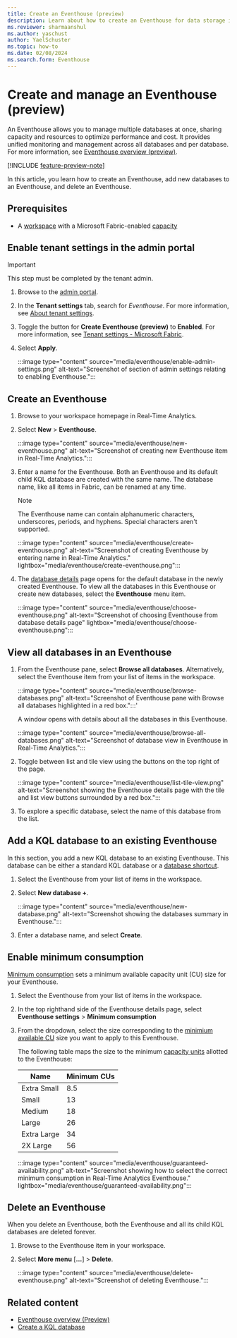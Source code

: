 ```yaml
---
title: Create an Eventhouse (preview)
description: Learn about how to create an Eventhouse for data storage in Real-Time Analytics.
ms.reviewer: sharmaanshul
ms.author: yaschust
author: YaelSchuster
ms.topic: how-to
ms.date: 02/08/2024
ms.search.form: Eventhouse
---
```

# Create and manage an Eventhouse (preview)

An Eventhouse allows you to manage multiple databases at once, sharing capacity and resources to optimize performance and cost. It provides unified monitoring and management across all databases and per database. For more information, see [Eventhouse overview (preview)](eventhouse.md).

[!INCLUDE [feature-preview-note](../includes/feature-preview-note.md)]

In this article, you learn how to create an Eventhouse, add new databases to an Eventhouse, and delete an Eventhouse.

## Prerequisites

* A [workspace](../get-started/create-workspaces.md) with a Microsoft Fabric-enabled [capacity](../enterprise/licenses.md#capacity)

## Enable tenant settings in the admin portal

> [!IMPORTANT]
> This step must be completed by the tenant admin.

1. Browse to the [admin portal](../admin/admin-center.md).
1. In the **Tenant settings** tab, search for *Eventhouse*. For more information, see [About tenant settings](../admin/about-tenant-settings.md).
1. Toggle the button for **Create Eventhouse (preview)** to **Enabled**. For more information, see [Tenant settings - Microsoft Fabric](../admin/tenant-settings-index.md).
1. Select **Apply**. 

    :::image type="content" source="media/eventhouse/enable-admin-settings.png" alt-text="Screenshot of section of admin settings relating to enabling Eventhouse.":::

## Create an Eventhouse

1. Browse to your workspace homepage in Real-Time Analytics.
1. Select **New** > **Eventhouse**.

    :::image type="content" source="media/eventhouse/new-eventhouse.png" alt-text="Screenshot of creating new Eventhouse item in Real-Time Analytics.":::

1. Enter a name for the Eventhouse. Both an Eventhouse and its default child KQL database are created with the same name. The database name, like all items in Fabric, can be renamed at any time.

    > [!NOTE]
    > The Eventhouse name can contain alphanumeric characters, underscores, periods, and hyphens. Special characters aren't supported.

    :::image type="content" source="media/eventhouse/create-eventhouse.png" alt-text="Screenshot of creating Eventhouse by entering name in Real-Time Analytics." lightbox="media/eventhouse/create-eventhouse.png":::

1. The [database details](create-database.md#database-details) page opens for the default database in the newly created Eventhouse. To view all the databases in this Eventhouse or create new databases, select the **Eventhouse** menu item.

    :::image type="content" source="media/eventhouse/choose-eventhouse.png" alt-text="Screenshot of choosing Eventhouse from database details page" lightbox="media/eventhouse/choose-eventhouse.png":::

## View all databases in an Eventhouse

1. From the Eventhouse pane, select **Browse all databases**. Alternatively, select the Eventhouse item from your list of items in the workspace.

    :::image type="content" source="media/eventhouse/browse-databases.png" alt-text="Screenshot of Eventhouse pane with Browse all databases highlighted in a red box.":::'

    A window opens with details about all the databases in this Eventhouse.

    :::image type="content" source="media/eventhouse/browse-all-databases.png" alt-text="Screenshot of database view in Eventhouse in Real-Time Analytics.":::

1. Toggle between list and tile view using the buttons on the top right of the page.

    :::image type="content" source="media/eventhouse/list-tile-view.png" alt-text="Screenshot showing the Eventhouse details page with the tile and list view buttons surrounded by a red box.":::

1. To explore a specific database, select the name of this database from the list.

## Add a KQL database to an existing Eventhouse

In this section, you add a new KQL database to an existing Eventhouse. This database can be either a standard KQL database or a [database shortcut](database-shortcut.md).

1. Select the Eventhouse from your list of items in the workspace.
1. Select **New database +**.

    :::image type="content" source="media/eventhouse/new-database.png" alt-text="Screenshot showing the databases summary in Eventhouse.":::

1. Enter a database name, and select **Create**.

## Enable minimum consumption

[Minimum consumption](eventhouse.md#minimum-consumption) sets a minimum available capacity unit (CU) size for your Eventhouse.



1. Select the Eventhouse from your list of items in the workspace.
1. In the top righthand side of the Eventhouse details page, select **Eventhouse settings** > **Minimum consumption**
1. From the dropdown, select the size corresponding to the [minimium available CU](eventhouse.md#minimum-consumption) size you want to apply to this Eventhouse.

    The following table maps the size to the minimum [capacity units](../admin/service-admin-portal-capacity-settings.md) allotted to the Eventhouse:
    
    | Name        | Minimum CUs|
    |-------------|------------|
    | Extra Small | 8.5        |
    | Small       | 13         |
    | Medium      | 18         |
    | Large       | 26         |
    | Extra Large | 34         |
    | 2X Large    | 56         |

    :::image type="content" source="media/eventhouse/guaranteed-availability.png" alt-text="Screenshot showing how to select the correct minimum consumption in Real-Time Analytics Eventhouse."  lightbox="media/eventhouse/guaranteed-availability.png":::


## Delete an Eventhouse

When you delete an Eventhouse, both the Eventhouse and all its child KQL databases are deleted forever.

1. Browse to the Eventhouse item in your workspace.
1. Select **More menu** [**...**] > **Delete**.

    :::image type="content" source="media/eventhouse/delete-eventhouse.png" alt-text="Screenshot of deleting Eventhouse.":::

## Related content

* [Eventhouse overview (Preview)](eventhouse.md)
* [Create a KQL database](create-database.md)